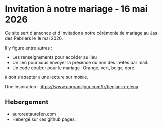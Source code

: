 # Invitation à notre mariage - 16 mai 2026

Ce site sert d'annonce et d'invitation à notre cérémonie de mariage au Jas des Pebriers le 16 mai 2026. 

Il y figure entre autres : 
* Les renseignements pour accéder au lieu
* Un lien pour nous envoyer la présence ou non des invités par mail. 
* Un code couleur pour le mariage : Orange, vert, beige, doré.


Il doit s'adapter à une lecture sur mobile. 

Une inspiration : https://www.ungrandjour.com/fr/benjamin-elena

## Hebergement
* auroreetaurelien.com
* Hebergé sur des github pages. 

